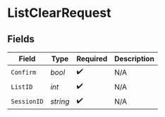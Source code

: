 # ListClearRequest


## Fields

| Field              | Type               | Required           | Description        |
| ------------------ | ------------------ | ------------------ | ------------------ |
| `Confirm`          | *bool*             | :heavy_check_mark: | N/A                |
| `ListID`           | *int*              | :heavy_check_mark: | N/A                |
| `SessionID`        | *string*           | :heavy_check_mark: | N/A                |